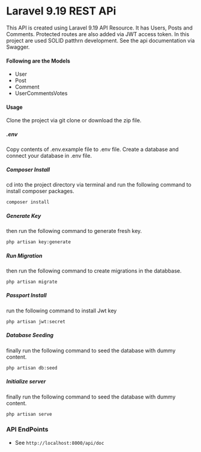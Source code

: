 # Laravel 9.19 REST APi
This API is created using Laravel 9.19 API Resource. It has Users, Posts and Comments. Protected routes are also added via JWT access token. In this project are used SOLID patthrn development. See the api documentation via Swagger.

#### Following are the Models
* User
* Post
* Comment
* UserCommentsVotes

#### Usage
Clone the project via git clone or download the zip file.

##### .env
Copy contents of .env.example file to .env file. Create a database and connect your database in .env file.
##### Composer Install
cd into the project directory via terminal and run the following  command to install composer packages.

```bash
composer install
```
##### Generate Key
then run the following command to generate fresh key.

```bash
php artisan key:generate
```
##### Run Migration
then run the following command to create migrations in the databbase.

```bash
php artisan migrate
```
##### Passport Install
run the following command to install Jwt key

```bash
php artisan jwt:secret
```
##### Database Seeding
finally run the following command to seed the database with dummy content.

```bash
php artisan db:seed
```
##### Initialize server
finally run the following command to seed the database with dummy content.

```bash
php artisan serve
```

### API EndPoints
* See `http://localhost:8000/api/doc`
